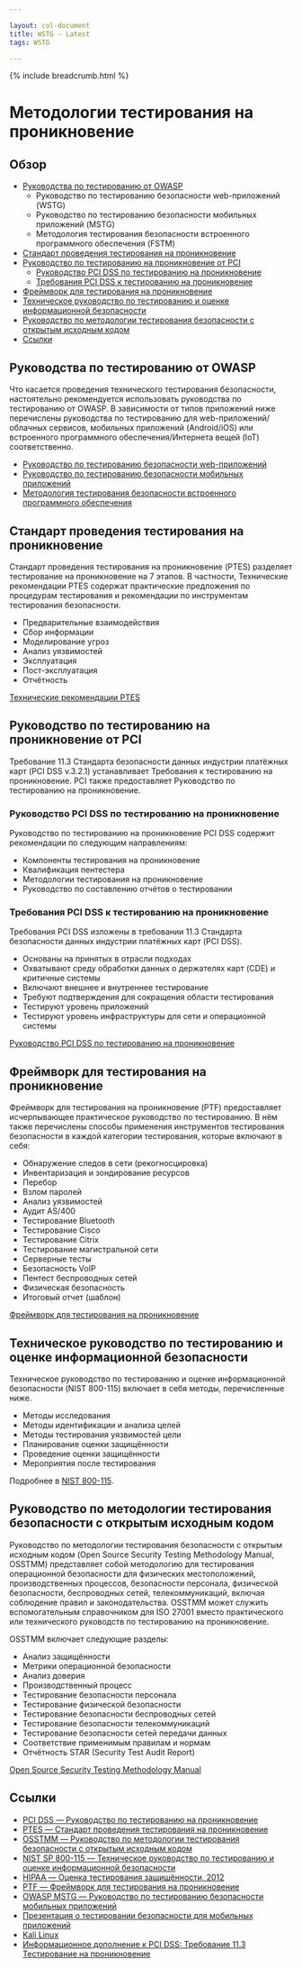 ```yaml
---

layout: col-document
title: WSTG - Latest
tags: WSTG

---
```


{% include breadcrumb.html %}
# Методологии тестирования на проникновение

## Обзор

- [Руководства по тестированию от OWASP](#owasp-testing-guides)
    - Руководство по тестированию безопасности web-приложений (WSTG)
    - Руководство по тестированию безопасности мобильных приложений (MSTG)
    - Методология тестирования безопасности встроенного программного обеспечения (FSTM)
- [Стандарт проведения тестирования на проникновение](#penetration-testing-execution-standard)
- [Руководство по тестированию на проникновение от PCI](#pci-penetration-testing-guide)
    - [Руководство PCI DSS по тестированию на проникновение](#pci-dss-penetration-testing-guidance)
    - [Требования PCI DSS к тестированию на проникновение](#pci-dss-penetration-testing-requirements)
- [Фреймворк для тестирования на проникновение](#penetration-testing-framework)
- [Техническое руководство по тестированию и оценке информационной безопасности](#technical-guide-to-information-security-testing-and-assessment)
- [Руководство по методологии тестирования безопасности с открытым исходным кодом](#open-source-security-testing-methodology-manual)
- [Ссылки](#references)

## Руководства по тестированию от OWASP

Что касается проведения технического тестирования безопасности, настоятельно рекомендуется использовать руководства по тестированию от OWASP. В зависимости от типов приложений ниже перечислены руководства по тестированию для web-приложений/облачных сервисов, мобильных приложений (Android/iOS) или встроенного программного обеспечения/Интернета вещей (IoT) соответственно.

- [Руководство по тестированию безопасности web-приложений](https://owasp.org/www-project-web-security-testing-guide/)
- [Руководство по тестированию безопасности мобильных приложений](https://owasp.org/www-project-mobile-security-testing-guide/)
- [Методология тестирования безопасности встроенного программного обеспечения](https://github.com/scriptingxss/owasp-fstm)

## Стандарт проведения тестирования на проникновение

Стандарт проведения тестирования на проникновение (PTES) разделяет тестирование на проникновение на 7 этапов. В частности, Технические рекомендации PTES содержат практические предложения по процедурам тестирования и рекомендации по инструментам тестирования безопасности.

- Предварительные взаимодействия
- Сбор информации
- Моделирование угроз
- Анализ уязвимостей
- Эксплуатация
- Пост-эксплуатация
- Отчётность

[Технические рекомендации PTES](http://www.pentest-standard.org/index.php/PTES_Technical_Guidelines)

## Руководство по тестированию на проникновение от PCI

Требование 11.3 Стандарта безопасности данных индустрии платёжных карт (PCI DSS v.3.2.1) устанавливает Требования к тестированию на проникновение. PCI также предоставляет Руководство по тестированию на проникновение.

### Руководство PCI DSS по тестированию на проникновение

Руководство по тестированию на проникновение PCI DSS содержит рекомендации по следующим направлениям:

- Компоненты тестирования на проникновение
- Квалификация пентестера
- Методологии тестирования на проникновение
- Руководство по составлению отчётов о тестировании

### Требования PCI DSS к тестированию на проникновение

Требования PCI DSS изложены в требовании 11.3 Стандарта безопасности данных индустрии платёжных карт (PCI DSS).

- Основаны на принятых в отрасли подходах
- Охватывают среду обработки данных о держателях карт (CDE) и критичные системы
- Включают внешнее и внутреннее тестирование
- Требуют подтверждения для сокращения области тестирования
- Тестируют уровень приложений
- Тестируют уровень инфраструктуры для сети и операционной системы

[Руководство PCI DSS по тестированию на проникновение](https://www.pcisecuritystandards.org/documents/Penetration-Testing-Guidance-v1_1.pdf)

## Фреймворк для тестирования на проникновение

Фреймворк для тестирования на проникновение (PTF) предоставляет исчерпывающее практическое руководство по тестированию. В нём также перечислены способы применения инструментов тестирования безопасности в каждой категории тестирования, которые включают в себя:

- Обнаружение следов в сети (рекогносцировка)
- Инвентаризация и зондирование ресурсов
- Перебор
- Взлом паролей
- Анализ уязвимостей
- Аудит AS/400
- Тестирование Bluetooth
- Тестирование Cisco
- Тестирование Citrix
- Тестирование магистральной сети
- Серверные тесты
- Безопасность VoIP
- Пентест беспроводных сетей
- Физическая безопасность
- Итоговый отчет (шаблон)

[Фреймворк для тестирования на проникновение](http://www.vulnerabilityassessment.co.uk/Penetration%20Test.html)

## Техническое руководство по тестированию и оценке информационной безопасности

Техническое руководство по тестированию и оценке информационной безопасности (NIST 800-115) включает в себя методы, перечисленные ниже.

- Методы исследования
- Методы идентификации и анализа целей
- Методы тестирования уязвимостей цели
- Планирование оценки защищённости
- Проведение оценки защищённости
- Мероприятия после тестирования

Подробнее в [NIST 800-115](https://csrc.nist.gov/publications/detail/sp/800-115/final).

## Руководство по методологии тестирования безопасности с открытым исходным кодом

Руководство по методологии тестирования безопасности с открытым исходным кодом (Open Source Security Testing Methodology Manual, OSSTMM) представляет собой методологию для тестирования операционной безопасности для физических местоположений, производственных процессов, безопасности персонала, физической безопасности, беспроводных сетей, телекоммуникаций, включая соблюдение правил и законодательства. OSSTMM может служить вспомогательным справочником для ISO 27001 вместо практического или технического руководств по тестированию на проникновение.

OSSTMM включает следующие разделы:

- Анализ защищённости
- Метрики операционной безопасности
- Анализ доверия
- Производственный процесс
- Тестирование безопасности персонала
- Тестирование физической безопасности
- Тестирование безопасности беспроводных сетей
- Тестирование безопасности телекоммуникаций
- Тестирование безопасности сетей передачи данных
- Соответствие применимым правилам и нормам
- Отчётность STAR (Security Test Audit Report)

[Open Source Security Testing Methodology Manual](https://www.isecom.org/OSSTMM.3.pdf)

## Ссылки

- [PCI DSS — Руководство по тестированию на проникновение](https://www.pcisecuritystandards.org/documents/Penetration-Testing-Guidance-v1_1.pdf)
- [PTES — Стандарт проведения тестирования на проникновение](http://www.pentest-standard.org/index.php/Main_Page)
- [OSSTMM — Руководство по методологии тестирования безопасности с открытым исходным кодом](http://www.isecom.org/research/osstmm.html)
- [NIST SP 800-115 — Техническое руководство по тестированию и оценке информационной безопасности](https://csrc.nist.gov/publications/detail/sp/800-115/final)
- [HIPAA — Оценка тестирования защищённости, 2012](http://csrc.nist.gov/news_events/hiipaa_june2012/day2/day2-6_kscarfone-rmetzer_security-testing-assessment.pdf)
- [PTF — Фреймворк для тестирования на проникновение](http://www.vulnerabilityassessment.co.uk/Penetration%20Test.html)
- [OWASP MSTG — Руководство по тестированию безопасности мобильных приложений](https://owasp.org/www-project-mobile-security-testing-guide/)
- [Презентация о тестировании безопасности для мобильных приложений](https://owasp.org/www-pdf-archive/Security_Testing_Guidelines_for_mobile_Apps_-_Florian_Stahl+Johannes_Stroeher.pdf)
- [Kali Linux](https://www.kali.org/)
- [Информационное дополнение к PCI DSS: Требование 11.3 Тестирование на проникновение](https://www.pcisecuritystandards.org/pdfs/infosupp_11_3_penetration_testing.pdf)
